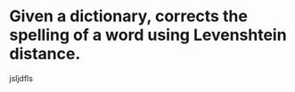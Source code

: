 Given a dictionary, corrects the spelling of a word using Levenshtein distance.
===========
jsljdfls
